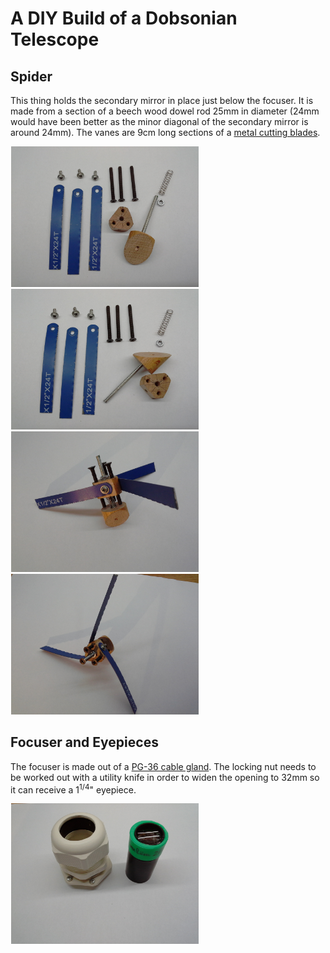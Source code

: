 # A DIY Build of a Dobsonian Telescope

## Spider
This thing holds the secondary mirror in place just below the focuser. It is made from a section of a beech wood dowel rod 25mm in diameter (24mm would have been better as the minor diagonal of the secondary mirror is around 24mm). The vanes are 9cm long sections of a [metal cutting blades](https://www.aliexpress.com/item/10-PCS-High-Carbon-Steel-Blue-Color-Hacksaw-Blades-300mm-Length-Metalworking-Blade-for-Cutting-Metal/32636109682.html?spm=a2g0s.9042311.0.0.27424c4dNjEELH).

<img src="images/IMG_20181113_205939.jpg" width="300px" hspace="1em"  /> <img src="images/IMG_20181113_210158.jpg" width="300px" hspace="1em"  /> <img src="images/IMG_20181113_211031.jpg" width="300px" hspace="1em"  /> <img src="images/IMG_20181113_211113.jpg" width="300px" hspace="1em"  />

## Focuser and Eyepieces
The focuser is made out of a [PG-36 cable gland](http://cableglandsdirect.com/pg36.html). The locking nut needs to be worked out with a utility knife in order to widen the opening to 32mm so it can receive a 1<sup>1/4</sup>" eyepiece.

<img src="images/IMG_20181113_212213.jpg" width="300px" hspace="1em"  />

